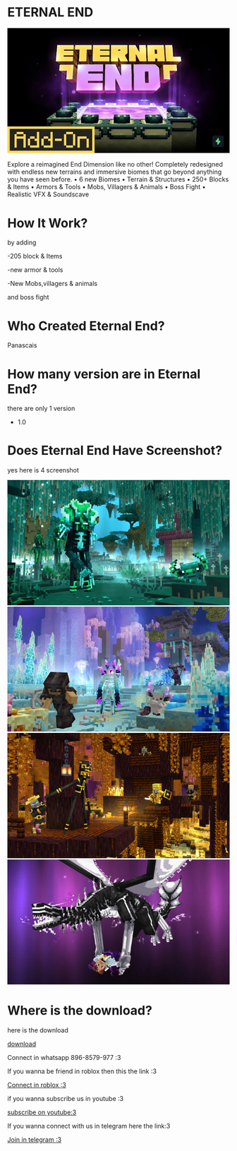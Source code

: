 <h1>ETERNAL END</h1>
<img src="maxresdefault.jpg">
<p>Explore a reimagined End Dimension like no other! Completely redesigned with endless new terrains and immersive biomes that go beyond anything you have seen before.
• 6 new Biomes
• Terrain & Structures
• 250+ Blocks & Items
• Armors & Tools
• Mobs, Villagers & Animals
• Boss Fight
• Realistic VFX & Soundscave</p>
<h1>How It Work?</h1>
<p>by adding</p>
<p>-205 block & Items</p>
<p>-new armor & tools</p>
<p>-New Mobs,villagers & animals</p>
<p>and boss fight</p>
<h1>Who Created Eternal End?</h1>
<p>Panascais</p>
<h1>How many version are in Eternal End?</h1>
<p>there are only 1 version</p>
<ul>
<li>1.0</li>
</ul>
<h1>Does Eternal End Have Screenshot?</h1>
<p>yes here is 4 screenshot</p>
<img src="EternalEnd_MarketingScreenshot_1.jpg">
<img src="EternalEnd_MarketingScreenshot_2.jpg">
<img src="EternalEnd_MarketingScreenshot_3.jpg
">
<img src="EternalEnd_MarketingScreenshot_10.jpg">
<h1>Where is the download?</h1>
<p>here is the download</p>
<a href="https://bedrock-hub.blogspot.com/2025/08/eternal-end.html?m=1" download>download</a>
<p>Connect in whatsapp 896-8579-977 :3</p>
<p>If you wanna be friend in roblox then this the link :3</p>
<a href="https://www.roblox.com/share?code=1db53eae1e69fe4780b57f19ae388f19&type=Profile&source=ProfileShare&stamp=1757743352086" download>Connect in roblox :3</a><p>if you wanna subscribe us in youtube :3</p>
<a href="https://youtube.com/@brutal_studio?feature=shared" download>subscribe on youtube:3</a><p>If you wanna connect with us in telegram here the link:3</p>
<a href="https://t.me/+jeNobnO7N2gzZGQ1"download>Join in telegram :3</a>
